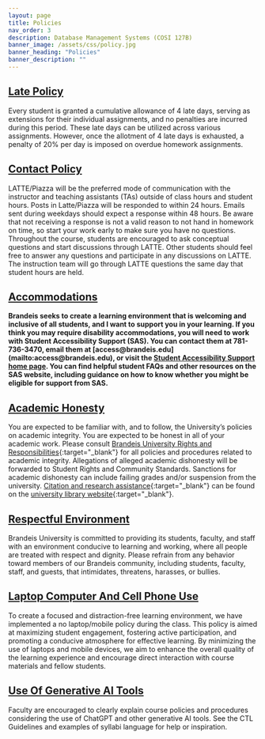 ```yaml
---
layout: page
title: Policies
nav_order: 3
description: Database Management Systems (COSI 127B)
banner_image: /assets/css/policy.jpg
banner_heading: "Policies"
banner_description: ""
---
```


<div class="policies">
    <div class="policy">
        <h2><u>Late Policy</u></h2>
        <p>Every student is granted a cumulative allowance of 4 late days, serving as extensions for their individual assignments, and no penalties are incurred during this period. These late days can be utilized across various assignments. However, once the allotment of 4 late days is exhausted, a penalty of 20% per day is imposed on overdue homework assignments.</p>
    </div>
    <div class="policy">
        <h2><u>Contact Policy</u></h2>
        <p>LATTE/Piazza will be the preferred mode of communication with the instructor and teaching assistants (TAs) outside of class hours and student hours. Posts in Latte/Piazza will be responded to within 24 hours. Emails sent during weekdays should expect a response within 48 hours. Be aware that not receiving a response is not a valid reason to not hand in homework on time, so start your work early to make sure you have no questions. Throughout the course, students are encouraged to ask conceptual questions and start discussions through LATTE. Other students should feel free to answer any questions and participate in any discussions on LATTE. The instruction team will go through LATTE questions the same day that student hours are held.</p>
    </div>
    <div class="policy">
        <h2><u>Accommodations</u></h2>
        <p><b>Brandeis seeks to create a learning environment that is welcoming and inclusive of all students, and I want to support you in your learning. If you think you may require disability accommodations, you will need to work with Student Accessibility Support (SAS). You can contact them at 781-736-3470, email them at [access@brandeis.edu](mailto:access@brandeis.edu), or visit the <a href="https://www.brandeis.edu/accessibility/index.html" target="_blank">Student Accessibility Support home page</a>. You can find helpful student FAQs and other resources on the SAS website, including guidance on how to know whether you might be eligible for support from SAS.</b></p>
    </div>
</div>

## <u>Academic Honesty</u>
You are expected to be familiar with, and to follow, the University’s policies on academic integrity. You are expected to be honest in all of your academic work. Please consult [Brandeis University Rights and Responsibilities](https://www.brandeis.edu/studentlife/srcs/rightsresponsibilities/index.html){:target="_blank"} for all policies and procedures related to academic integrity. Allegations of alleged academic dishonesty will be forwarded to Student Rights and Community Standards. Sanctions for academic dishonesty can include failing grades and/or suspension from the university. [Citation and research assistance](https://guides.library.brandeis.edu/c.php?g=301723){:target="_blank"} can be found on the [university library website](https://www.brandeis.edu/library/index.html){:target="_blank"}.  

## <u>Respectful Environment</u>
Brandeis University is committed to providing its students, faculty, and staff with an environment conducive to learning and working, where all people are treated with respect and dignity. Please refrain from any behavior toward members of our Brandeis community, including students, faculty, staff, and guests, that intimidates, threatens, harasses, or bullies.

## <u>Laptop Computer And Cell Phone Use</u>
To create a focused and distraction-free learning environment, we have implemented a no laptop/mobile policy during the class. This policy is aimed at maximizing student engagement, fostering active participation, and promoting a conducive atmosphere for effective learning. By minimizing the use of laptops and mobile devices, we aim to enhance the overall quality of the learning experience and encourage direct interaction with course materials and fellow students.

## <u>Use Of Generative AI Tools</u>
Faculty are encouraged to clearly explain course policies and procedures considering the use of ChatGPT and other generative AI tools. See the CTL Guidelines and examples of syllabi language for help or inspiration.